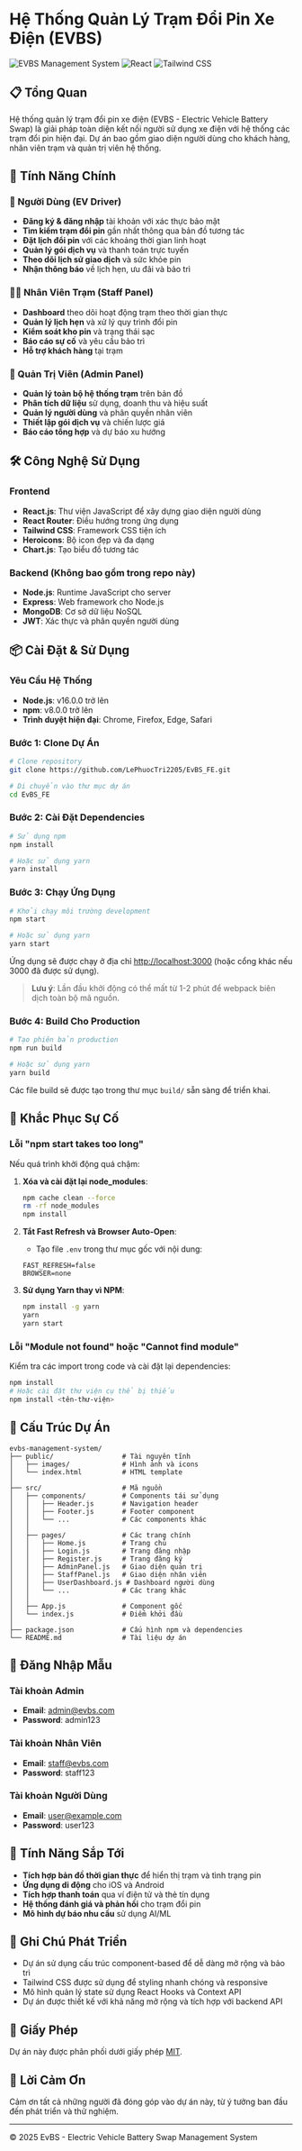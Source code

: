 # Hệ Thống Quản Lý Trạm Đổi Pin Xe Điện (EVBS)

![EVBS Management System](https://img.shields.io/badge/EVBS-Management%20System-blue)
![React](https://img.shields.io/badge/React-v18.2.0-blue)
![Tailwind CSS](https://img.shields.io/badge/Tailwind%20CSS-v3.3.2-38b2ac)

## 📋 Tổng Quan

Hệ thống quản lý trạm đổi pin xe điện (EVBS - Electric Vehicle Battery Swap) là giải pháp toàn diện kết nối người sử dụng xe điện với hệ thống các trạm đổi pin hiện đại. Dự án bao gồm giao diện người dùng cho khách hàng, nhân viên trạm và quản trị viên hệ thống.

## 🚀 Tính Năng Chính

### 👤 Người Dùng (EV Driver)
- **Đăng ký & đăng nhập** tài khoản với xác thực bảo mật
- **Tìm kiếm trạm đổi pin** gần nhất thông qua bản đồ tương tác
- **Đặt lịch đổi pin** với các khoảng thời gian linh hoạt
- **Quản lý gói dịch vụ** và thanh toán trực tuyến
- **Theo dõi lịch sử giao dịch** và sức khỏe pin
- **Nhận thông báo** về lịch hẹn, ưu đãi và bảo trì

### 👨‍💼 Nhân Viên Trạm (Staff Panel)
- **Dashboard** theo dõi hoạt động trạm theo thời gian thực
- **Quản lý lịch hẹn** và xử lý quy trình đổi pin
- **Kiểm soát kho pin** và trạng thái sạc
- **Báo cáo sự cố** và yêu cầu bảo trì
- **Hỗ trợ khách hàng** tại trạm

### 👑 Quản Trị Viên (Admin Panel)
- **Quản lý toàn bộ hệ thống trạm** trên bản đồ
- **Phân tích dữ liệu** sử dụng, doanh thu và hiệu suất
- **Quản lý người dùng** và phân quyền nhân viên
- **Thiết lập gói dịch vụ** và chiến lược giá
- **Báo cáo tổng hợp** và dự báo xu hướng

## 🛠️ Công Nghệ Sử Dụng

### Frontend
- **React.js**: Thư viện JavaScript để xây dựng giao diện người dùng
- **React Router**: Điều hướng trong ứng dụng
- **Tailwind CSS**: Framework CSS tiện ích
- **Heroicons**: Bộ icon đẹp và đa dạng
- **Chart.js**: Tạo biểu đồ tương tác

### Backend (Không bao gồm trong repo này)
- **Node.js**: Runtime JavaScript cho server
- **Express**: Web framework cho Node.js
- **MongoDB**: Cơ sở dữ liệu NoSQL
- **JWT**: Xác thực và phân quyền người dùng

## 📦 Cài Đặt & Sử Dụng

### Yêu Cầu Hệ Thống
- **Node.js**: v16.0.0 trở lên
- **npm**: v8.0.0 trở lên
- **Trình duyệt hiện đại**: Chrome, Firefox, Edge, Safari

### Bước 1: Clone Dự Án
```bash
# Clone repository
git clone https://github.com/LePhuocTri2205/EvBS_FE.git

# Di chuyển vào thư mục dự án
cd EvBS_FE
```

### Bước 2: Cài Đặt Dependencies
```bash
# Sử dụng npm
npm install

# Hoặc sử dụng yarn
yarn install
```

### Bước 3: Chạy Ứng Dụng
```bash
# Khởi chạy môi trường development
npm start

# Hoặc sử dụng yarn
yarn start
```

Ứng dụng sẽ được chạy ở địa chỉ [http://localhost:3000](http://localhost:3000) (hoặc cổng khác nếu 3000 đã được sử dụng).

> **Lưu ý**: Lần đầu khởi động có thể mất từ 1-2 phút để webpack biên dịch toàn bộ mã nguồn.

### Bước 4: Build Cho Production
```bash
# Tạo phiên bản production
npm run build

# Hoặc sử dụng yarn
yarn build
```

Các file build sẽ được tạo trong thư mục `build/` sẵn sàng để triển khai.

## 🚦 Khắc Phục Sự Cố

### Lỗi "npm start takes too long"

Nếu quá trình khởi động quá chậm:

1. **Xóa và cài đặt lại node_modules**:
   ```bash
   npm cache clean --force
   rm -rf node_modules
   npm install
   ```

2. **Tắt Fast Refresh và Browser Auto-Open**:
   - Tạo file `.env` trong thư mục gốc với nội dung:
   ```
   FAST_REFRESH=false
   BROWSER=none
   ```

3. **Sử dụng Yarn thay vì NPM**:
   ```bash
   npm install -g yarn
   yarn
   yarn start
   ```

### Lỗi "Module not found" hoặc "Cannot find module"

Kiểm tra các import trong code và cài đặt lại dependencies:

```bash
npm install
# Hoặc cài đặt thư viện cụ thể bị thiếu
npm install <tên-thư-viện>
```

## 📂 Cấu Trúc Dự Án

```
evbs-management-system/
├── public/                 # Tài nguyên tĩnh
│   ├── images/             # Hình ảnh và icons
│   └── index.html          # HTML template
│
├── src/                    # Mã nguồn
│   ├── components/         # Components tái sử dụng
│   │   ├── Header.js       # Navigation header
│   │   ├── Footer.js       # Footer component
│   │   └── ...             # Các components khác
│   │
│   ├── pages/              # Các trang chính
│   │   ├── Home.js         # Trang chủ
│   │   ├── Login.js        # Trang đăng nhập
│   │   ├── Register.js     # Trang đăng ký
│   │   ├── AdminPanel.js   # Giao diện quản trị
│   │   ├── StaffPanel.js   # Giao diện nhân viên
│   │   ├── UserDashboard.js # Dashboard người dùng
│   │   └── ...             # Các trang khác
│   │
│   ├── App.js              # Component gốc
│   └── index.js            # Điểm khởi đầu
│
├── package.json            # Cấu hình npm và dependencies
└── README.md               # Tài liệu dự án
```

## 👥 Đăng Nhập Mẫu

### Tài khoản Admin
- **Email**: admin@evbs.com
- **Password**: admin123

### Tài khoản Nhân Viên
- **Email**: staff@evbs.com
- **Password**: staff123

### Tài khoản Người Dùng
- **Email**: user@example.com
- **Password**: user123

## 🌟 Tính Năng Sắp Tới

- **Tích hợp bản đồ thời gian thực** để hiển thị trạm và tình trạng pin
- **Ứng dụng di động** cho iOS và Android
- **Tích hợp thanh toán** qua ví điện tử và thẻ tín dụng
- **Hệ thống đánh giá và phản hồi** cho trạm đổi pin
- **Mô hình dự báo nhu cầu** sử dụng AI/ML

## 📝 Ghi Chú Phát Triển

- Dự án sử dụng cấu trúc component-based để dễ dàng mở rộng và bảo trì
- Tailwind CSS được sử dụng để styling nhanh chóng và responsive
- Mô hình quản lý state sử dụng React Hooks và Context API
- Dự án được thiết kế với khả năng mở rộng và tích hợp với backend API

## 📄 Giấy Phép

Dự án này được phân phối dưới giấy phép [MIT](LICENSE).

## 🙏 Lời Cảm Ơn

Cảm ơn tất cả những người đã đóng góp vào dự án này, từ ý tưởng ban đầu đến phát triển và thử nghiệm.

---

© 2025 EvBS - Electric Vehicle Battery Swap Management System